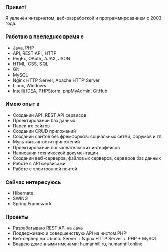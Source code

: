 ### Привет!
Я увлечён интернетом, веб-разработкой и программированием с 2003 года.

### Работаю в последнее время с
* Java, PHP
* API, REST API, HTTP
* RegEx, OAuth, AJAX, JSON
* HTML, CSS, SQL
* Git
* MySQL
* Nginx HTTP Server, Apache HTTP Server
* Linux, Windows
* Intellij IDEA, PHPStorm, phpMyAdmin, GitHub

### Имею опыт в
* Создании API, REST API сервисов
* Проектировании баз данных
* Парсинге сайтов
* Создании CRUD приложений
* Создании сайтов без фремфорков: социальных сетей, форумов и тп.
* Мультиязычности приложений
* Проектировании пользовательских интерфейсов
* Написании технической документации
* Создании веб-серверов, файловых серверов, серверов баз данных
* Работе с API сервисами
* Работе с электронной почтой

### Сейчас интересуюсь
* Hibernate
* SWING
* Spring Framework

### Проекты
* Разрабатываю REST API на Java
* Поддерживаю и совершенствую API на чистом PHP
* Веб-сервер на Ubuntu Server + Nginx HTTP Server + PHP + MySQL
* Владею доменными именами: humanhill.ru, humanhill.online
